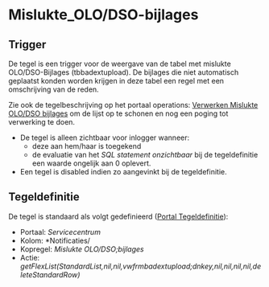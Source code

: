 # Mislukte_OLO/DSO-bijlages

## Trigger

De tegel is een trigger voor de weergave van de tabel met mislukte OLO/DSO-Bijlages (tbbadextupload). De bijlages die niet automatisch geplaatst konden worden krijgen in deze tabel een regel met een omschrijving van de reden.

Zie ook de tegelbeschrijving op het portaal operations: [Verwerken Mislukte OLO/DSO bijlages](/probleemoplossing/portalen_en_moduleschermen/operationsportaal/kolom_overig/verwerken_mislukte_olo.dso_-_bijlages.md) om de lijst op te schonen en nog een poging tot verwerking te doen.

- De tegel is alleen zichtbaar voor inlogger wanneer:
  - deze aan hem/haar is toegekend
  - de evaluatie van het _SQL statement onzichtbaar_ bij de tegeldefinitie een waarde ongelijk aan 0 oplevert.
- Een tegel is disabled indien zo aangevinkt bij de tegeldefinitie.

## Tegeldefinitie

De tegel is standaard als volgt gedefinieerd ([Portal Tegeldefinitie](/instellen_inrichten/portaldefinitie/portal_tegel.md)):

- Portaal: _Servicecentrum_
- Kolom: \*Notificaties/
- Kopregel: _Mislukte OLO/DSO;bijlages_
- Actie: _getFlexList(StandardList,nil,nil,vwfrmbadextupload;dnkey,nil,nil,nil,nil,deleteStandardRow)_
